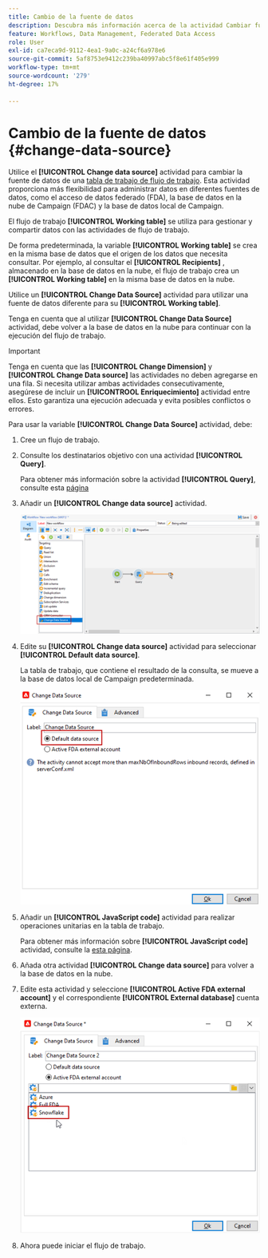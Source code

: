 ```yaml
---
title: Cambio de la fuente de datos
description: Descubra más información acerca de la actividad Cambiar fuente de datos
feature: Workflows, Data Management, Federated Data Access
role: User
exl-id: ca7eca9d-9112-4ea1-9a0c-a24cf6a978e6
source-git-commit: 5af8753e9412c239ba40997abc5f8e61f405e999
workflow-type: tm+mt
source-wordcount: '279'
ht-degree: 17%

---
```


# Cambio de la fuente de datos {#change-data-source}

Utilice el **[!UICONTROL Change data source]** actividad para cambiar la fuente de datos de una [tabla de trabajo de flujo de trabajo](use-workflow-data.md#workflow-temporary-work-table). Esta actividad proporciona más flexibilidad para administrar datos en diferentes fuentes de datos, como el acceso de datos federado (FDA), la base de datos en la nube de Campaign (FDAC) y la base de datos local de Campaign.

El flujo de trabajo **[!UICONTROL Working table]** se utiliza para gestionar y compartir datos con las actividades de flujo de trabajo.

De forma predeterminada, la variable **[!UICONTROL Working table]** se crea en la misma base de datos que el origen de los datos que necesita consultar.
Por ejemplo, al consultar el **[!UICONTROL Recipients]** , almacenado en la base de datos en la nube, el flujo de trabajo crea un **[!UICONTROL Working table]** en la misma base de datos en la nube.

Utilice un **[!UICONTROL Change Data Source]** actividad para utilizar una fuente de datos diferente para su **[!UICONTROL Working table]**.

Tenga en cuenta que al utilizar **[!UICONTROL Change Data Source]** actividad, debe volver a la base de datos en la nube para continuar con la ejecución del flujo de trabajo.

>[!IMPORTANT]
>
>Tenga en cuenta que las **[!UICONTROL Change Dimension]** y **[!UICONTROL Change Data source]** las actividades no deben agregarse en una fila. Si necesita utilizar ambas actividades consecutivamente, asegúrese de incluir un **[!UICONTROOL Enriquecimiento]** actividad entre ellos. Esto garantiza una ejecución adecuada y evita posibles conflictos o errores.

Para usar la variable **[!UICONTROL Change Data Source]** actividad, debe:

1. Cree un flujo de trabajo.

1. Consulte los destinatarios objetivo con una actividad **[!UICONTROL Query]**.

   Para obtener más información sobre la actividad **[!UICONTROL Query]**, consulte esta [página](query.md#create-a-query)

1. Añadir un **[!UICONTROL Change data source]** actividad.

   ![](assets/change-data-source.png)

1. Edite su **[!UICONTROL Change data source]** actividad para seleccionar **[!UICONTROL Default data source]**.

   La tabla de trabajo, que contiene el resultado de la consulta, se mueve a la base de datos local de Campaign predeterminada.

   ![](assets/change-data-source_2.png)

1. Añadir un **[!UICONTROL JavaScript code]** actividad para realizar operaciones unitarias en la tabla de trabajo.

   Para obtener más información sobre **[!UICONTROL JavaScript code]** actividad, consulte la [esta página](sql-code-and-javascript-code.md#javascript-code).

1. Añada otra actividad **[!UICONTROL Change data source]** para volver a la base de datos en la nube.

1. Edite esta actividad y seleccione **[!UICONTROL Active FDA external account]** y el correspondiente **[!UICONTROL External database]** cuenta externa.

   ![](assets/change-data-source_3.png)

1. Ahora puede iniciar el flujo de trabajo.
